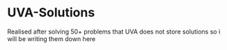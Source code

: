 # UVA-Solutions
Realised after solving 50+ problems that UVA does not store solutions so i will be writing them down here
